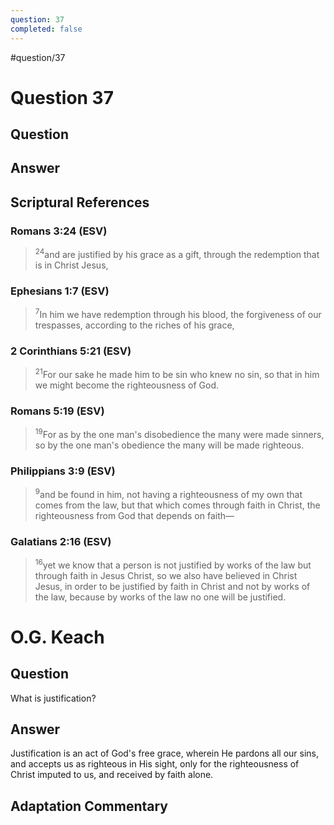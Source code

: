 ```yaml
---
question: 37
completed: false
---
```

#question/37
# Question 37

## Question


## Answer


## Scriptural References
### Romans 3:24 (ESV)
> <sup>24</sup>and are justified by his grace as a gift, through the redemption that is in Christ Jesus,

### Ephesians 1:7 (ESV)
> <sup>7</sup>In him we have redemption through his blood, the forgiveness of our trespasses, according to the riches of his grace,

### 2 Corinthians 5:21 (ESV)
> <sup>21</sup>For our sake he made him to be sin who knew no sin, so that in him we might become the righteousness of God.

### Romans 5:19 (ESV)
> <sup>19</sup>For as by the one man's disobedience the many were made sinners, so by the one man's obedience the many will be made righteous.

### Philippians 3:9 (ESV)
> <sup>9</sup>and be found in him, not having a righteousness of my own that comes from the law, but that which comes through faith in Christ, the righteousness from God that depends on faith—

### Galatians 2:16 (ESV)
> <sup>16</sup>yet we know that a person is not justified by works of the law but through faith in Jesus Christ, so we also have believed in Christ Jesus, in order to be justified by faith in Christ and not by works of the law, because by works of the law no one will be justified.

# O.G. Keach
## Question
What is justification?

## Answer
Justification is an act of God's free grace, wherein He pardons all our sins, and accepts us as righteous in His sight, only for the righteousness of Christ imputed to us, and received by faith alone.

## Adaptation Commentary

